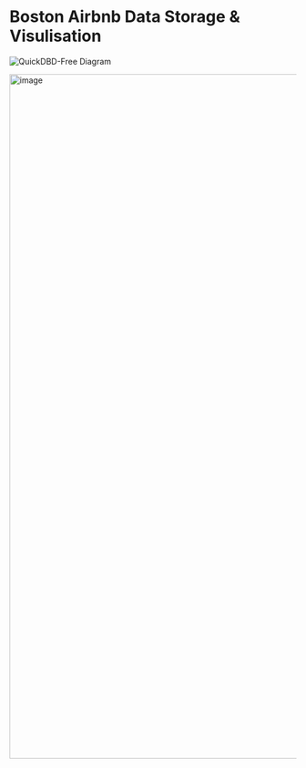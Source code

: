 # Boston Airbnb Data Storage & Visulisation


![QuickDBD-Free Diagram](https://github.com/hkmodi31/Boston-Airbnb-Data-Storage/assets/47323046/c7dba4ac-73d7-4190-b6f4-c76b304dfeab)



<img width="1202" alt="image" src="https://github.com/hkmodi31/Boston-Airbnb-Data-Storage/assets/47323046/75056fc7-3861-40f6-8a9c-21f546971d39">
